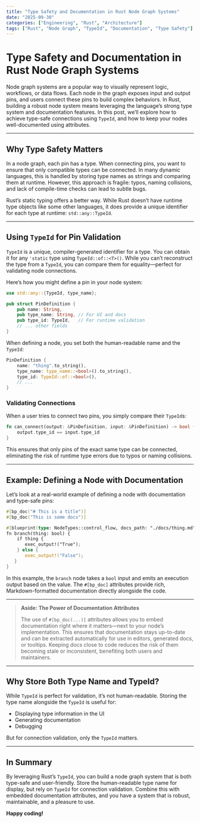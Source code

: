 ```yaml
---
title: "Type Safety and Documentation in Rust Node Graph Systems" 
date: "2025-09-30"
categories: ["Engineering", "Rust", "Architecture"]
tags: ["Rust", "Node Graph", "TypeId", "Documentation", "Type Safety"]
---
```


# Type Safety and Documentation in Rust Node Graph Systems

Node graph systems are a popular way to visually represent logic, workflows, or data flows. Each node in the graph exposes input and output pins, and users connect these pins to build complex behaviors. In Rust, building a robust node system means leveraging the language’s strong type system and documentation features. In this post, we’ll explore how to achieve type-safe connections using `TypeId`, and how to keep your nodes well-documented using attributes.

---

## Why Type Safety Matters

In a node graph, each pin has a type. When connecting pins, you want to ensure that only compatible types can be connected. In many dynamic languages, this is handled by storing type names as strings and comparing them at runtime. However, this approach is fragile: typos, naming collisions, and lack of compile-time checks can lead to subtle bugs.

Rust’s static typing offers a better way. While Rust doesn’t have runtime type objects like some other languages, it does provide a unique identifier for each type at runtime: `std::any::TypeId`.

---

## Using `TypeId` for Pin Validation

`TypeId` is a unique, compiler-generated identifier for a type. You can obtain it for any `'static` type using `TypeId::of::<T>()`. While you can’t reconstruct the type from a `TypeId`, you can compare them for equality—perfect for validating node connections.

Here’s how you might define a pin in your node system:

```rust
use std::any::{TypeId, type_name};

pub struct PinDefinition {
    pub name: String,
    pub type_name: String, // For UI and docs
    pub type_id: TypeId,   // For runtime validation
    // ... other fields
}
```

When defining a node, you set both the human-readable name and the `TypeId`:

```rust
PinDefinition {
    name: "thing".to_string(),
    type_name: type_name::<bool>().to_string(),
    type_id: TypeId::of::<bool>(),
    // ...
}
```

### Validating Connections

When a user tries to connect two pins, you simply compare their `TypeId`s:

```rust
fn can_connect(output: &PinDefinition, input: &PinDefinition) -> bool {
    output.type_id == input.type_id
}
```

This ensures that only pins of the exact same type can be connected, eliminating the risk of runtime type errors due to typos or naming collisions.

---

## Example: Defining a Node with Documentation

Let’s look at a real-world example of defining a node with documentation and type-safe pins:

```rust
#[bp_doc("# This is a title")]
#[bp_doc("This is some docs")]

#[blueprint(type: NodeTypes::control_flow, docs_path: "./docs/thing.md")]
fn branch(thing: bool) {
    if thing {
       exec_output!("True");
    } else {
       exec_output!("False");
   }
}
```

In this example, the `branch` node takes a `bool` input and emits an execution output based on the value. The `#[bp_doc]` attributes provide rich, Markdown-formatted documentation directly alongside the code.

---

> **Aside: The Power of Documentation Attributes**
>
> The use of `#[bp_doc(...)]` attributes allows you to embed documentation right where it matters—next to your node’s implementation. This ensures that documentation stays up-to-date and can be extracted automatically for use in editors, generated docs, or tooltips. Keeping docs close to code reduces the risk of them becoming stale or inconsistent, benefiting both users and maintainers.

---

## Why Store Both Type Name and TypeId?

While `TypeId` is perfect for validation, it’s not human-readable. Storing the type name alongside the `TypeId` is useful for:

- Displaying type information in the UI
- Generating documentation
- Debugging

But for connection validation, only the `TypeId` matters.

---

## In Summary

By leveraging Rust’s `TypeId`, you can build a node graph system that is both type-safe and user-friendly. Store the human-readable type name for display, but rely on `TypeId` for connection validation. Combine this with embedded documentation attributes, and you have a system that is robust, maintainable, and a pleasure to use.

**Happy coding!**